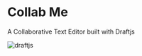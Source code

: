 # Collab Me
A Collaborative Text Editor built with Draftjs

![draftjs](https://img.shields.io/badge/draftjs-v0.10.0-brightgreen.svg)
